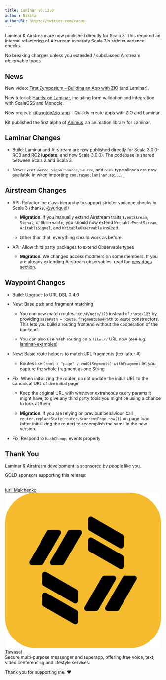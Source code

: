 ```yaml
---
title: Laminar v0.13.0
author: Nikita
authorURL: https://twitter.com/raquo
---
```


Laminar & Airstream are now published directly for Scala 3. This required an internal refactoring of Airstream to satisfy Scala 3's stricter variance checks.

No breaking changes unless you extended / subclassed Airstream observable types.

<!--truncate-->



## News

New video: [First Zymposium – Building an App with ZIO](https://www.youtube.com/watch?v=XUwynbWUlhg) (and Laminar).

New tutorial: [Hands-on Laminar](https://blog.softwaremill.com/hands-on-laminar-354ddcc536a9), including form validation and integration with ScalaCSS and Monocle.

New project: [kitlangton/zio-app](https://github.com/kitlangton/zio-app) – Quickly create apps with ZIO and Laminar

Kit published the first alpha of [Animus](https://github.com/kitlangton/animus), an animation library for Laminar.



## Laminar Changes

* Build: Laminar and Airstream are now published directly for Scala 3.0.0-RC3 and RC2 (**update:** and now Scala 3.0.0). The codebase is shared between Scala 2 and Scala 3.

* New: `EventSource`, `SignalSource`, `Source`, and `Sink` type aliases are now available in when importing `com.raquo.laminar.api.L._`



## Airstream Changes

* API: Refactor the class hierarchy to support stricter variance checks in Scala 3 (thanks, [@yurique](https://github.com/yurique)!)

  * **Migration:** If you manually extend Airstream traits `EventStream`, `Signal`, or `Observable`, you should now extend `WritableEventStream`, `WritableSignal`, and `WritableObservable` instead.

  * Other than that, everything should work as before.

* API: Allow third party packages to extend Observable types

  * **Migration:** We changed access modifiers on some members. If you are already extending Airstream observables, read the [new docs section](https://github.com/raquo/Airstream#extending-observables).



## Waypoint Changes

* Build: Upgrade to URL DSL 0.4.0

* New: Base path and fragment matching

  * You can now match routes like `/#/note/123` instead of `/note/123` by providing `basePath = Route.fragmentBasePath` to `Route` constructors. This lets you build a routing frontend without the cooperation of the backend.

  * You can also use hash routing on a `file://` URL now (see e.g. [laminar-examples](https://github.com/raquo/laminar-examples))

* New: Basic route helpers to match URL fragments (text after #)

  * Routes like `(root / "page" / endOfSegments) withFragment` let you capture the whole fragment as one String 

* Fix: When initializing the router, do not update the initial URL to the canonical URL of the initial page

  * Keep the original URL with whatever extraneous query params it might have, to give any third party tools you might be using a chance to look at them

  * **Migration:** If you are relying on previous behaviour, call `router.replaceState(router.$currentPage.now())` on page load (after initializing the router) to accomplish the same in the new version.

* Fix: Respond to `hashChange` events properly



## Thank You

Laminar & Airstream development is sponsored by [people like you](https://github.com/sponsors/raquo).

GOLD sponsors supporting this release:

<div class="-sponsorsList">
  <div class="-sponsor x-person x-yurique">
    <img class="-avatar x-rounded" src="/img/sponsors/yurique.jpg" alt="" />
    <div class="-text">
      <div class="-name"><a href="https://github.com/yurique">Iurii Malchenko</a></div>
    </div>
  </div>
  <div class="-sponsor x-person x-tawasal">
    <img class="-avatar" src="/img/sponsors/tawasal.svg" alt="" />
    <div class="-text">
      <div class="-name"><a href="https://tawasal.ae">Tawasal</a></div>
      <div class="-description">Secure multi-purpose messenger and superapp, offering free voice, text, video conferencing and lifestyle services.</div>
    </div>
  </div>
</div>

Thank you for supporting me! ❤️
